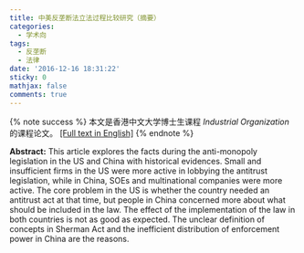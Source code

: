 ```yaml
---
title: 中美反垄断法立法过程比较研究（摘要）
categories:
  - 学术向
tags:
  - 反垄断
  - 法律
date: '2016-12-16 18:31:22'
sticky: 0
mathjax: false
comments: true
---
```


{% note success %}
本文是香港中文大学博士生课程 *Industrial Organization* 的课程论文。
[[Full text in English]](https://dlzhang.com/posts/2016/Antimonopoly-Law-Legislation-in-China-and-USA/)
{% endnote %}

**Abstract:** This article explores the facts during the anti-monopoly legislation in the US and China with historical evidences. Small and insufficient firms in the US were more active in lobbying the antitrust legislation, while in China, SOEs and multinational companies were more active. The core problem in the US is whether the country needed an antitrust act at that time, but people in China concerned more about what should be included in the law. The effect of the implementation of the law in both countries is not as good as expected. The unclear definition of concepts in Sherman Act and the inefficient distribution of enforcement power in China are the reasons.
